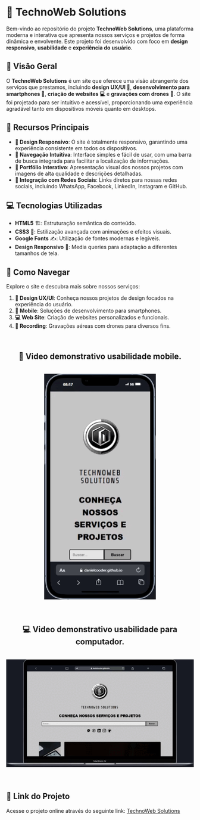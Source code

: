 
# 🚀 TechnoWeb Solutions

Bem-vindo ao repositório do projeto **TechnoWeb Solutions**, uma plataforma moderna e interativa que apresenta nossos serviços e projetos de forma dinâmica e envolvente. Este projeto foi desenvolvido com foco em **design responsivo**, **usabilidade** e **experiência do usuário**.

## 📌 Visão Geral

O **TechnoWeb Solutions** é um site que oferece uma visão abrangente dos serviços que prestamos, incluindo **design UX/UI 🎨**, **desenvolvimento para smartphones 📱**, **criação de websites 💻** e **gravações com drones 🚁**. O site foi projetado para ser intuitivo e acessível, proporcionando uma experiência agradável tanto em dispositivos móveis quanto em desktops.

## 🔹 Recursos Principais

- **📱 Design Responsivo**: O site é totalmente responsivo, garantindo uma experiência consistente em todos os dispositivos.
- **🧭 Navegação Intuitiva**: Interface simples e fácil de usar, com uma barra de busca integrada para facilitar a localização de informações.
- **📂 Portfólio Interativo**: Apresentação visual dos nossos projetos com imagens de alta qualidade e descrições detalhadas.
- **🔗 Integração com Redes Sociais**: Links diretos para nossas redes sociais, incluindo WhatsApp, Facebook, LinkedIn, Instagram e GitHub.

## 💻 Tecnologias Utilizadas

- **HTML5** 🏗️: Estruturação semântica do conteúdo.
- **CSS3** 🎨: Estilização avançada com animações e efeitos visuais.
- **Google Fonts** ✍️: Utilização de fontes modernas e legíveis.
- **Design Responsivo** 📲: Media queries para adaptação a diferentes tamanhos de tela.

## 📖 Como Navegar

Explore o site e descubra mais sobre nossos serviços:

1. **🎨 Design UX/UI**: Conheça nossos projetos de design focados na experiência do usuário.
2. **📱 Mobile**: Soluções de desenvolvimento para smartphones.
3. **💻 Web Site**: Criação de websites personalizados e funcionais.
4. **🚁 Recording**: Gravações aéreas com drones para diversos fins.

<br>

<div align="center">

## 📱 **Video demonstrativo usabilidade mobile.**  
<br>  
<img src="https://github.com/danielcooder/Projeto-Site-TechnoWeb/blob/main/img/usabilidadeMobile.gif" width="300">  
<br>

</div>
<br> <br>

<div align="center">

## 💻 **Video demonstrativo usabilidade para computador.**  
<br>  
<img src="https://github.com/danielcooder/Projeto-Site-TechnoWeb/blob/main/img/usabilidadePC.gif" width="900">  
<br>

</div>
<br> <br>

## 🔗 Link do Projeto

Acesse o projeto online através do seguinte link: [TechnoWeb Solutions](https://danielcooder.github.io/Projeto-Site-TechnoWeb/)




